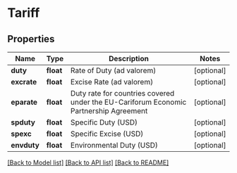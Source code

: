 # Tariff

## Properties
Name | Type | Description | Notes
------------ | ------------- | ------------- | -------------
**duty** | **float** | Rate of Duty (ad valorem) | [optional] 
**excrate** | **float** | Excise Rate (ad valorem) | [optional] 
**eparate** | **float** | Duty rate for countries covered under the EU-Cariforum Economic Partnership Agreement | [optional] 
**spduty** | **float** | Specific Duty (USD) | [optional] 
**spexc** | **float** | Specific Excise (USD) | [optional] 
**envduty** | **float** | Environmental Duty (USD) | [optional] 

[[Back to Model list]](../README.md#documentation-for-models) [[Back to API list]](../README.md#documentation-for-api-endpoints) [[Back to README]](../README.md)

